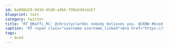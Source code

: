 ```yaml
---
id: 6a098d20-9d3d-45d0-a4bb-f99e5d41da57
blueprint: text
category: twitter
title: 'RT @Raffi_RC: @christyclarkbc nobody believes you. @CKNW #bced'
caption: 'RT <span class="username username_linked">@<a href="https://twitter.com/Raffi_RC" title="Raffi Cavoukian">Raffi_RC</a></span>: <span class="username username_linked">@<a href="https://twitter.com/christyclarkbc" title="Christy Clark">christyclarkbc</a></span> nobody believes you. <span class="username username_linked">@<a href="https://twitter.com/CKNW" title="CKNW">CKNW</a></span> <span class="hashtag hashtag_local">#<a href="http://tweettemp.darylchymko.ca/?tag=bced">bced</a>'
tags:
  - bced
---
```

